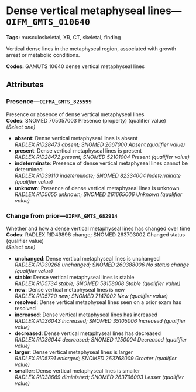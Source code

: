 # Dense vertical metaphyseal lines—`OIFM_GMTS_010640`

**Tags:** musculoskeletal, XR, CT, skeletal, finding

Vertical dense lines in the metaphyseal region, associated with growth arrest or metabolic conditions.

**Codes:** GAMUTS 10640 dense vertical metaphyseal lines

## Attributes

### Presence—`OIFMA_GMTS_825599`

Presence or absence of dense vertical metaphyseal lines  
**Codes**: SNOMED 705057003 Presence (property) (qualifier value)  
*(Select one)*

- **absent**: Dense vertical metaphyseal lines is absent  
_RADLEX RID28473 absent; SNOMED 2667000 Absent (qualifier value)_
- **present**: Dense vertical metaphyseal lines is present  
_RADLEX RID28472 present; SNOMED 52101004 Present (qualifier value)_
- **indeterminate**: Presence of dense vertical metaphyseal lines cannot be determined  
_RADLEX RID39110 indeterminate; SNOMED 82334004 Indeterminate (qualifier value)_
- **unknown**: Presence of dense vertical metaphyseal lines is unknown  
_RADLEX RID5655 unknown; SNOMED 261665006 Unknown (qualifier value)_

### Change from prior—`OIFMA_GMTS_682914`

Whether and how a dense vertical metaphyseal lines has changed over time  
**Codes**: RADLEX RID49896 change; SNOMED 263703002 Changed status (qualifier value)  
*(Select one)*

- **unchanged**: Dense vertical metaphyseal lines is unchanged  
_RADLEX RID39268 unchanged; SNOMED 260388006 No status change (qualifier value)_
- **stable**: Dense vertical metaphyseal lines is stable  
_RADLEX RID5734 stable; SNOMED 58158008 Stable (qualifier value)_
- **new**: Dense vertical metaphyseal lines is new  
_RADLEX RID5720 new; SNOMED 7147002 New (qualifier value)_
- **resolved**: Dense vertical metaphyseal lines seen on a prior exam has resolved  
- **increased**: Dense vertical metaphyseal lines has increased  
_RADLEX RID36043 increased; SNOMED 35105006 Increased (qualifier value)_
- **decreased**: Dense vertical metaphyseal lines has decreased  
_RADLEX RID36044 decreased; SNOMED 1250004 Decreased (qualifier value)_
- **larger**: Dense vertical metaphyseal lines is larger  
_RADLEX RID5791 enlarged; SNOMED 263768009 Greater (qualifier value)_
- **smaller**: Dense vertical metaphyseal lines is smaller  
_RADLEX RID38669 diminished; SNOMED 263796003 Lesser (qualifier value)_